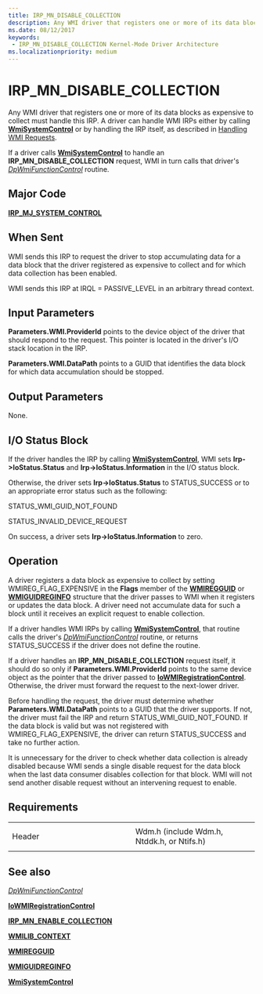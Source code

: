 ```yaml
---
title: IRP_MN_DISABLE_COLLECTION
description: Any WMI driver that registers one or more of its data blocks as expensive to collect must handle this IRP.
ms.date: 08/12/2017
keywords:
 - IRP_MN_DISABLE_COLLECTION Kernel-Mode Driver Architecture
ms.localizationpriority: medium
---
```


# IRP\_MN\_DISABLE\_COLLECTION


Any WMI driver that registers one or more of its data blocks as expensive to collect must handle this IRP. A driver can handle WMI IRPs either by calling [**WmiSystemControl**](/windows-hardware/drivers/ddi/wmilib/nf-wmilib-wmisystemcontrol) or by handling the IRP itself, as described in [Handling WMI Requests](./handling-wmi-requests.md).

If a driver calls [**WmiSystemControl**](/windows-hardware/drivers/ddi/wmilib/nf-wmilib-wmisystemcontrol) to handle an **IRP\_MN\_DISABLE\_COLLECTION** request, WMI in turn calls that driver's [*DpWmiFunctionControl*](/windows-hardware/drivers/ddi/wmilib/nc-wmilib-wmi_function_control_callback) routine.

## Major Code

[**IRP\_MJ\_SYSTEM\_CONTROL**](irp-mj-system-control.md)

## When Sent

WMI sends this IRP to request the driver to stop accumulating data for a data block that the driver registered as expensive to collect and for which data collection has been enabled.

WMI sends this IRP at IRQL = PASSIVE\_LEVEL in an arbitrary thread context.

## Input Parameters


**Parameters.WMI.ProviderId** points to the device object of the driver that should respond to the request. This pointer is located in the driver's I/O stack location in the IRP.

**Parameters.WMI.DataPath** points to a GUID that identifies the data block for which data accumulation should be stopped.

## Output Parameters


None.

## I/O Status Block


If the driver handles the IRP by calling [**WmiSystemControl**](/windows-hardware/drivers/ddi/wmilib/nf-wmilib-wmisystemcontrol), WMI sets **Irp-&gt;IoStatus.Status** and **Irp-&gt;IoStatus.Information** in the I/O status block.

Otherwise, the driver sets **Irp-&gt;IoStatus.Status** to STATUS\_SUCCESS or to an appropriate error status such as the following:

STATUS\_WMI\_GUID\_NOT\_FOUND

STATUS\_INVALID\_DEVICE\_REQUEST

On success, a driver sets **Irp-&gt;IoStatus.Information** to zero.

## Operation

A driver registers a data block as expensive to collect by setting WMIREG\_FLAG\_EXPENSIVE in the **Flags** member of the [**WMIREGGUID**](/windows-hardware/drivers/ddi/wmistr/ns-wmistr-wmiregguidw) or [**WMIGUIDREGINFO**](/windows-hardware/drivers/ddi/wmilib/ns-wmilib-_wmiguidreginfo) structure that the driver passes to WMI when it registers or updates the data block. A driver need not accumulate data for such a block until it receives an explicit request to enable collection.

If a driver handles WMI IRPs by calling [**WmiSystemControl**](/windows-hardware/drivers/ddi/wmilib/nf-wmilib-wmisystemcontrol), that routine calls the driver's [*DpWmiFunctionControl*](/windows-hardware/drivers/ddi/wmilib/nc-wmilib-wmi_function_control_callback) routine, or returns STATUS\_SUCCESS if the driver does not define the routine.

If a driver handles an **IRP\_MN\_DISABLE\_COLLECTION** request itself, it should do so only if **Parameters.WMI.ProviderId** points to the same device object as the pointer that the driver passed to [**IoWMIRegistrationControl**](/windows-hardware/drivers/ddi/wdm/nf-wdm-iowmiregistrationcontrol). Otherwise, the driver must forward the request to the next-lower driver.

Before handling the request, the driver must determine whether **Parameters.WMI.DataPath** points to a GUID that the driver supports. If not, the driver must fail the IRP and return STATUS\_WMI\_GUID\_NOT\_FOUND. If the data block is valid but was not registered with WMIREG\_FLAG\_EXPENSIVE, the driver can return STATUS\_SUCCESS and take no further action.

It is unnecessary for the driver to check whether data collection is already disabled because WMI sends a single disable request for the data block when the last data consumer disables collection for that block. WMI will not send another disable request without an intervening request to enable.

## Requirements

<table>
<colgroup>
<col width="50%" />
<col width="50%" />
</colgroup>
<tbody>
<tr class="odd">
<td><p>Header</p></td>
<td>Wdm.h (include Wdm.h, Ntddk.h, or Ntifs.h)</td>
</tr>
</tbody>
</table>

## See also


[*DpWmiFunctionControl*](/windows-hardware/drivers/ddi/wmilib/nc-wmilib-wmi_function_control_callback)

[**IoWMIRegistrationControl**](/windows-hardware/drivers/ddi/wdm/nf-wdm-iowmiregistrationcontrol)

[**IRP\_MN\_ENABLE\_COLLECTION**](irp-mn-enable-collection.md)

[**WMILIB\_CONTEXT**](/windows-hardware/drivers/ddi/wmilib/ns-wmilib-_wmilib_context)

[**WMIREGGUID**](/windows-hardware/drivers/ddi/wmistr/ns-wmistr-wmiregguidw)

[**WMIGUIDREGINFO**](/windows-hardware/drivers/ddi/wmilib/ns-wmilib-_wmiguidreginfo)

[**WmiSystemControl**](/windows-hardware/drivers/ddi/wmilib/nf-wmilib-wmisystemcontrol)

 

